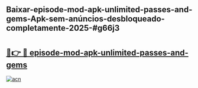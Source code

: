 ## Baixar-episode-mod-apk-unlimited-passes-and-gems-Apk-sem-anúncios-desbloqueado-completamente-2025-#g66j3

# <h2><a href="https://ainizakaria.my?title=episode-mod-apk-unlimited-passes-and-gems&ref=22M">🔗👉 🔴 episode-mod-apk-unlimited-passes-and-gems</a></h2>

[![acn](https://github.com/user-attachments/assets/0f9c940e-d8b0-45ae-aac7-cd30a18b3e1c)](https://ainizakaria.my?title=episode-mod-apk-unlimited-passes-and-gems&ref=22M)

